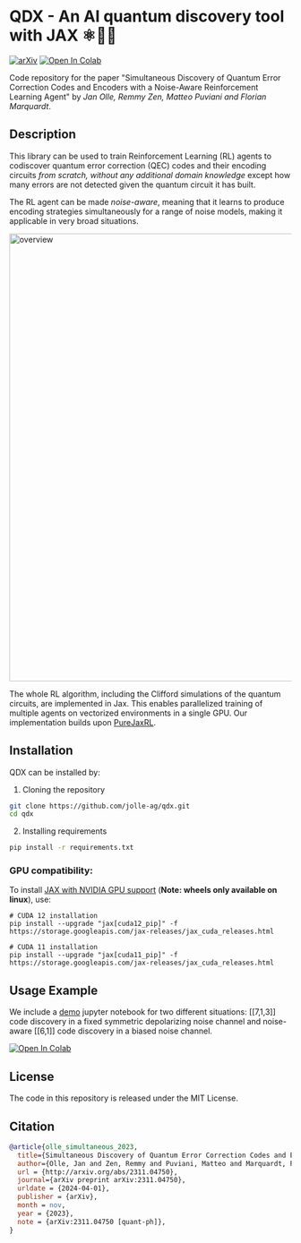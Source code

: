 # QDX - An AI quantum discovery tool with JAX ⚛️🤖🚀

[![arXiv](https://img.shields.io/badge/arXiv-2311.04750-b31b1b.svg)](https://arxiv.org/abs/2311.04750)  <a href="https://colab.research.google.com/drive/1nU9Xivfms_wXrJmv0F6uFz4_DOWoryhg?usp=sharing" target="_blank"><img src="https://colab.research.google.com/assets/colab-badge.svg" alt="Open In Colab"/></a> 

Code repository for the paper "Simultaneous Discovery of Quantum Error Correction Codes and Encoders with a Noise-Aware Reinforcement Learning Agent" by *Jan Olle, Remmy Zen, Matteo Puviani and Florian Marquardt*.

## Description

This library can be used to train Reinforcement Learning (RL) agents to codiscover quantum error correction (QEC) codes and their encoding circuits *from scratch, without any additional domain knowledge* except how many errors are not detected given the quantum circuit it has built.

The RL agent can be made *noise-aware*, meaning that it learns to produce encoding strategies simultaneously for a range of noise models, making it applicable in very broad situations. 

<img src="images/overview.png" alt="overview" width="800"/>

The whole RL algorithm, including the Clifford simulations of the quantum circuits, are implemented in Jax. This enables parallelized training of multiple agents on vectorized environments in a single GPU. Our implementation builds upon [PureJaxRL](https://github.com/luchris429/purejaxrl?tab=readme-ov-file).

## Installation

QDX can be installed by:

1. Cloning the repository

``` bash
git clone https://github.com/jolle-ag/qdx.git
cd qdx
```

2. Installing requirements
``` bash
pip install -r requirements.txt
```

### GPU compatibility:

To install [JAX with NVIDIA GPU support](https://jax.readthedocs.io/en/latest/index.html) (**Note: wheels only available on linux**), use:

```
# CUDA 12 installation
pip install --upgrade "jax[cuda12_pip]" -f https://storage.googleapis.com/jax-releases/jax_cuda_releases.html

# CUDA 11 installation
pip install --upgrade "jax[cuda11_pip]" -f https://storage.googleapis.com/jax-releases/jax_cuda_releases.html
```



## Usage Example

We include a [demo](https://github.com/jolle-ag/qdx/notebooks/demo.ipynb) jupyter notebook for two different situations: [[7,1,3]] code discovery in a fixed symmetric depolarizing noise channel and noise-aware [[6,1]] code discovery in a biased noise channel.

 <a href="https://colab.research.google.com/drive/1nU9Xivfms_wXrJmv0F6uFz4_DOWoryhg?usp=sharing" target="_blank"><img src="https://colab.research.google.com/assets/colab-badge.svg" alt="Open In Colab"/></a> 

 ## License

The code in this repository is released under the MIT License.

## Citation
``` bib
@article{olle_simultaneous_2023,
  title={Simultaneous Discovery of Quantum Error Correction Codes and Encoders with a Noise-Aware Reinforcement Learning Agent},
  author={Olle, Jan and Zen, Remmy and Puviani, Matteo and Marquardt, Florian},
  url = {http://arxiv.org/abs/2311.04750},
  journal={arXiv preprint arXiv:2311.04750},
  urldate = {2024-04-01},
  publisher = {arXiv},
  month = nov,
  year = {2023},
  note = {arXiv:2311.04750 [quant-ph]},
}
```